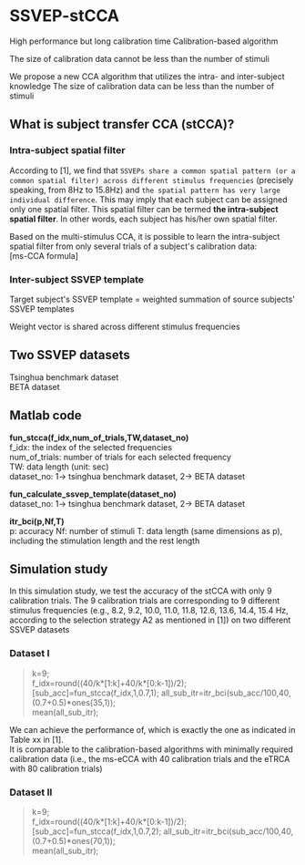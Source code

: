 # SSVEP-stCCA
High performance but long calibration time 
Calibration-based algorithm

The size of calibration data cannot be less than the number of stimuli

We propose a new CCA algorithm that utilizes the intra- and inter-subject knowledge 
The size of calibration data can be less than the number of stimuli




## What is subject transfer CCA (stCCA)?  


### Intra-subject spatial filter  
According to [1], we find that `SSVEPs share a common spatial pattern (or a common spatial filter) across different stimulus frequencies` (precisely speaking, from 8Hz to 15.8Hz) and `the spatial pattern has very large individual difference`. This may imply that each subject can be assigned only one spatial filter. This spatial filter can be termed **the intra-subject spatial filter**. In other words, each subject has his/her own spatial filter.

Based on the multi-stimulus CCA, it is possible to learn the intra-subject spatial filter from only several trials of a subject's calibration data:  
[ms-CCA formula]

### Inter-subject SSVEP template  
Target subject's SSVEP template = weighted summation of source subjects' SSVEP templates  

Weight vector is shared across different stimulus frequencies  

## Two SSVEP datasets
Tsinghua benchmark dataset  
BETA dataset  

## Matlab code

**fun_stcca(f_idx,num_of_trials,TW,dataset_no)**  
f_idx: the index of the selected frequencies  
num_of_trials: number of trials for each selected frequency  
TW: data length (unit: sec)  
dataset_no: 1-> tsinghua benchmark dataset, 2-> BETA dataset  

**fun_calculate_ssvep_template(dataset_no)**  
dataset_no: 1-> tsinghua benchmark dataset, 2-> BETA dataset  

**itr_bci(p,Nf,T)**  
p: accuracy
Nf: number of stimuli
T: data length (same dimensions as p), including the stimulation length and the rest length  

## Simulation study  
In this simulation study, we test the accuracy of the stCCA with only 9 calibration trials. The 9 calibration trials are corresponding to 9 different stimulus frequencies (e.g., 8.2, 9.2, 10.0, 11.0, 11.8, 12.6, 13.6, 14.4, 15.4 Hz, according to the selection strategy A2 as mentioned in [1]) on two different SSVEP datasets

### Dataset I

> k=9;  
> f_idx=round((40/k*[1:k]+40/k*[0:k-1])/2);  
> [sub_acc]=fun_stcca(f_idx,1,0.7,1);
> all_sub_itr=itr_bci(sub_acc/100,40,(0.7+0.5)*ones(35,1));  
> mean(all_sub_itr);    
  
We can achieve the performance of, which is exactly the one as indicated in Table xx in [1].  
It is comparable to the calibration-based algorithms with minimally required calibration data (i.e., the ms-eCCA with 40 calibration trials and the eTRCA with 80 calibration trials)

### Dataset II

> k=9;  
> f_idx=round((40/k*[1:k]+40/k*[0:k-1])/2);  
> [sub_acc]=fun_stcca(f_idx,1,0.7,2);
> all_sub_itr=itr_bci(sub_acc/100,40,(0.7+0.5)*ones(70,1));  
> mean(all_sub_itr);  




